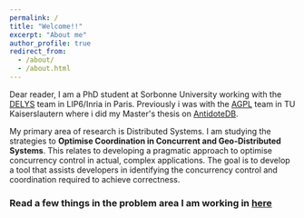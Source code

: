 ```yaml
---
permalink: /
title: "Welcome!!"
excerpt: "About me"
author_profile: true
redirect_from: 
  - /about/
  - /about.html
---
```


Dear reader, I am a PhD student at Sorbonne University working with the [DELYS](https://team.inria.fr/delys/) team in LIP6/Inria in Paris. Previously i was with the [AGPL](https://pl.cs.uni-kl.de/homepage/en/) team in TU Kaiserslautern where i did my Master's thesis on [AntidoteDB](https://www.antidotedb.eu). 

My primary area of research is Distributed Systems. I am studying the strategies to **Optimise Coordination in Concurrent and Geo-Distributed Systems**. This relates to developing a pragmatic approach to optimise concurrency control in actual, complex applications. The goal is to develop a tool that assists developers in identifying the concurrency control and coordination required to achieve correctness.


### Read a few things in the problem area I am working in [here](/year-archive)
